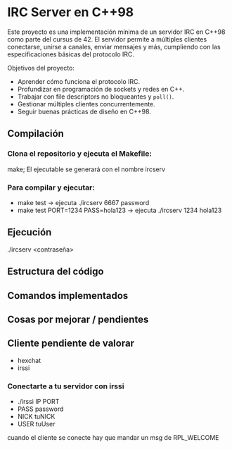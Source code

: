 
# IRC Server en C++98

Este proyecto es una implementación mínima de un servidor IRC en C++98 como parte del cursus de 42. El servidor permite a múltiples clientes conectarse, unirse a canales, enviar mensajes y más, cumpliendo con las especificaciones básicas del protocolo IRC.

Objetivos del proyecto:

- Aprender cómo funciona el protocolo IRC.
- Profundizar en programación de sockets y redes en C++.
- Trabajar con file descriptors no bloqueantes y `poll()`.
- Gestionar múltiples clientes concurrentemente.
- Seguir buenas prácticas de diseño en C++98.

## Compilación

### Clona el repositorio y ejecuta el Makefile:
make; 
El ejecutable se generará con el nombre ircserv

### Para compilar y ejecutar:
- make test                         → ejecuta ./ircserv 6667 password
- make test PORT=1234 PASS=hola123  → ejecuta ./ircserv 1234 hola123

## Ejecución

./ircserv <puerto> <contraseña>

## Estructura del código


## Comandos implementados


## Cosas por mejorar / pendientes

## Cliente pendiente de valorar

- hexchat
- irssi

### Conectarte a tu servidor con irssi

- ./irssi IP PORT
- PASS password
- NICK tuNICK
- USER tuUser

cuando el cliente se conecte hay  que mandar un msg de RPL_WELCOME



